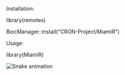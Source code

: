 Installation:

library(remotes)

BiocManager::install("CRON-Project/MiamiR")

Usage:

library(MiamiR)


![Snake animation](https://github.com/CRON-Project/MiamiR/blob/output/github-contribution-grid-snake.svg)
